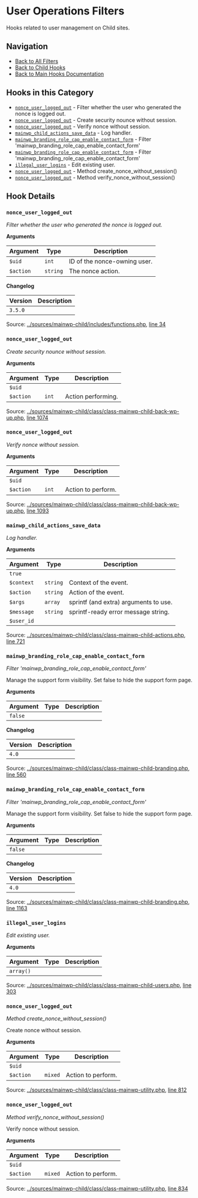 # User Operations Filters

Hooks related to user management on Child sites.

## Navigation

- [Back to All Filters](../index.md)
- [Back to Child Hooks](../../index.md)
- [Back to Main Hooks Documentation](../../../index.md)

## Hooks in this Category

- [`nonce_user_logged_out`](#nonce_user_logged_out) - Filter whether the user who generated the nonce is logged out.
- [`nonce_user_logged_out`](#nonce_user_logged_out) - Create security nounce without session.
- [`nonce_user_logged_out`](#nonce_user_logged_out) - Verify nonce without session.
- [`mainwp_child_actions_save_data`](#mainwp_child_actions_save_data) - Log handler.
- [`mainwp_branding_role_cap_enable_contact_form`](#mainwp_branding_role_cap_enable_contact_form) - Filter 'mainwp_branding_role_cap_enable_contact_form'
- [`mainwp_branding_role_cap_enable_contact_form`](#mainwp_branding_role_cap_enable_contact_form) - Filter 'mainwp_branding_role_cap_enable_contact_form'
- [`illegal_user_logins`](#illegal_user_logins) - Edit existing user.
- [`nonce_user_logged_out`](#nonce_user_logged_out) - Method create_nonce_without_session()
- [`nonce_user_logged_out`](#nonce_user_logged_out) - Method verify_nonce_without_session()

## Hook Details

### `nonce_user_logged_out`

*Filter whether the user who generated the nonce is logged out.*

**Arguments**

Argument | Type | Description
-------- | ---- | -----------
`$uid` | `int` | ID of the nonce-owning user.
`$action` | `string` | The nonce action.

**Changelog**

Version | Description
------- | -----------
`3.5.0` | 

Source: [../sources/mainwp-child/includes/functions.php](includes/functions.php), [line 34](includes/functions.php#L34-L42)



### `nonce_user_logged_out`

*Create security nounce without session.*

**Arguments**

Argument | Type | Description
-------- | ---- | -----------
`$uid` |  | 
`$action` | `int` | Action performing.

Source: [../sources/mainwp-child/class/class-mainwp-child-back-wp-up.php](class/class-mainwp-child-back-wp-up.php), [line 1074](class/class-mainwp-child-back-wp-up.php#L1074-L1085)



### `nonce_user_logged_out`

*Verify nonce without session.*

**Arguments**

Argument | Type | Description
-------- | ---- | -----------
`$uid` |  | 
`$action` | `int` | Action to perform.

Source: [../sources/mainwp-child/class/class-mainwp-child-back-wp-up.php](class/class-mainwp-child-back-wp-up.php), [line 1093](class/class-mainwp-child-back-wp-up.php#L1093-L1106)



### `mainwp_child_actions_save_data`

*Log handler.*

**Arguments**

Argument | Type | Description
-------- | ---- | -----------
`true` |  | 
`$context` | `string` | Context of the event.
`$action` | `string` | Action of the event.
`$args` | `array` | sprintf (and extra) arguments to use.
`$message` | `string` | sprintf-ready error message string.
`$user_id` |  | 

Source: [../sources/mainwp-child/class/class-mainwp-child-actions.php](class/class-mainwp-child-actions.php), [line 721](class/class-mainwp-child-actions.php#L721-L761)



### `mainwp_branding_role_cap_enable_contact_form`

*Filter 'mainwp_branding_role_cap_enable_contact_form'*

Manage the support form visibility. Set false to hide the support form page.

**Arguments**

Argument | Type | Description
-------- | ---- | -----------
`false` |  | 

**Changelog**

Version | Description
------- | -----------
`4.0` | 

Source: [../sources/mainwp-child/class/class-mainwp-child-branding.php](class/class-mainwp-child-branding.php), [line 560](class/class-mainwp-child-branding.php#L560-L567)



### `mainwp_branding_role_cap_enable_contact_form`

*Filter 'mainwp_branding_role_cap_enable_contact_form'*

Manage the support form visibility. Set false to hide the support form page.

**Arguments**

Argument | Type | Description
-------- | ---- | -----------
`false` |  | 

**Changelog**

Version | Description
------- | -----------
`4.0` | 

Source: [../sources/mainwp-child/class/class-mainwp-child-branding.php](class/class-mainwp-child-branding.php), [line 1163](class/class-mainwp-child-branding.php#L1163-L1170)



### `illegal_user_logins`

*Edit existing user.*

**Arguments**

Argument | Type | Description
-------- | ---- | -----------
`array()` |  | 

Source: [../sources/mainwp-child/class/class-mainwp-child-users.php](class/class-mainwp-child-users.php), [line 303](class/class-mainwp-child-users.php#L303-L418)



### `nonce_user_logged_out`

*Method create_nonce_without_session()*

Create nonce without session.

**Arguments**

Argument | Type | Description
-------- | ---- | -----------
`$uid` |  | 
`$action` | `mixed` | Action to perform.

Source: [../sources/mainwp-child/class/class-mainwp-utility.php](class/class-mainwp-utility.php), [line 812](class/class-mainwp-utility.php#L812-L825)



### `nonce_user_logged_out`

*Method verify_nonce_without_session()*

Verify nonce without session.

**Arguments**

Argument | Type | Description
-------- | ---- | -----------
`$uid` |  | 
`$action` | `mixed` | Action to perform.

Source: [../sources/mainwp-child/class/class-mainwp-utility.php](class/class-mainwp-utility.php), [line 834](class/class-mainwp-utility.php#L834-L849)



